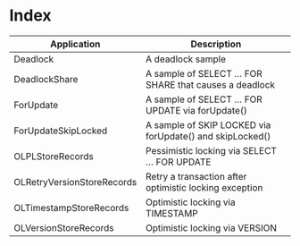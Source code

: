 # Index

| Application                | Description
| ---------------------------|----------------------------------------------------------|
| Deadlock                   | A deadlock sample                                        | 
| DeadlockShare              | A sample of SELECT … FOR SHARE that causes a deadlock    |
| ForUpdate                  | A sample of SELECT … FOR UPDATE via forUpdate()          |
| ForUpdateSkipLocked        | A sample of SKIP LOCKED via forUpdate() and skipLocked() |
| OLPLStoreRecords           | Pessimistic locking via SELECT … FOR UPDATE              |
| OLRetryVersionStoreRecords | Retry a transaction after optimistic locking exception   |
| OLTimestampStoreRecords    | Optimistic locking via TIMESTAMP                         |
| OLVersionStoreRecords      | Optimistic locking via VERSION                           |